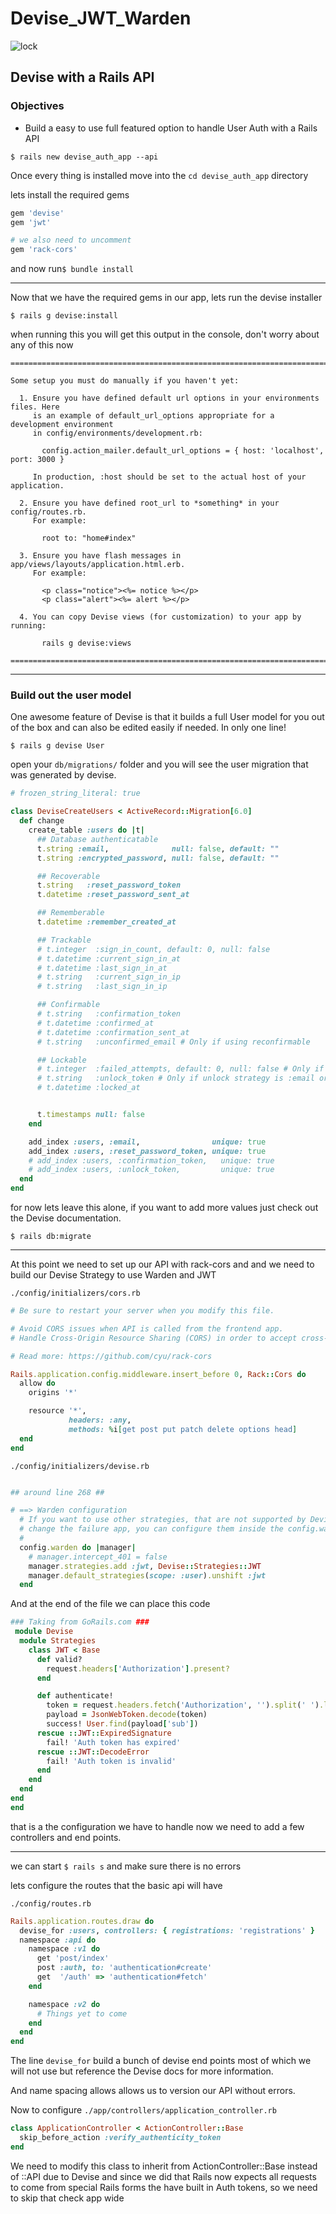 # Devise_JWT_Warden

![lock](./logo/lock.png)

## Devise with a Rails API

### Objectives

- Build a easy to use full featured option to handle User Auth with a Rails API

`$ rails new devise_auth_app --api`

Once every thing is installed move into the `cd devise_auth_app` directory

lets install the required gems

```Ruby
gem 'devise'
gem 'jwt'

# we also need to uncomment
gem 'rack-cors'
```

and now run`$ bundle install`

---

Now that we have the required gems in our app, lets run the devise installer

`$ rails g devise:install`

when running this you will get this output in the console, don't worry about any of this now

```
===============================================================================

Some setup you must do manually if you haven't yet:

  1. Ensure you have defined default url options in your environments files. Here
     is an example of default_url_options appropriate for a development environment
     in config/environments/development.rb:

       config.action_mailer.default_url_options = { host: 'localhost', port: 3000 }

     In production, :host should be set to the actual host of your application.

  2. Ensure you have defined root_url to *something* in your config/routes.rb.
     For example:

       root to: "home#index"

  3. Ensure you have flash messages in app/views/layouts/application.html.erb.
     For example:

       <p class="notice"><%= notice %></p>
       <p class="alert"><%= alert %></p>

  4. You can copy Devise views (for customization) to your app by running:

       rails g devise:views

===============================================================================
```

---

### Build out the user model

One awesome feature of Devise is that it builds a full User model for you out of the box and can also be edited easily if needed. In only one line!

`$ rails g devise User`

open your `db/migrations/` folder and you will see the user migration that was generated by devise.

```ruby
# frozen_string_literal: true

class DeviseCreateUsers < ActiveRecord::Migration[6.0]
  def change
    create_table :users do |t|
      ## Database authenticatable
      t.string :email,              null: false, default: ""
      t.string :encrypted_password, null: false, default: ""

      ## Recoverable
      t.string   :reset_password_token
      t.datetime :reset_password_sent_at

      ## Rememberable
      t.datetime :remember_created_at

      ## Trackable
      # t.integer  :sign_in_count, default: 0, null: false
      # t.datetime :current_sign_in_at
      # t.datetime :last_sign_in_at
      # t.string   :current_sign_in_ip
      # t.string   :last_sign_in_ip

      ## Confirmable
      # t.string   :confirmation_token
      # t.datetime :confirmed_at
      # t.datetime :confirmation_sent_at
      # t.string   :unconfirmed_email # Only if using reconfirmable

      ## Lockable
      # t.integer  :failed_attempts, default: 0, null: false # Only if lock strategy is :failed_attempts
      # t.string   :unlock_token # Only if unlock strategy is :email or :both
      # t.datetime :locked_at


      t.timestamps null: false
    end

    add_index :users, :email,                unique: true
    add_index :users, :reset_password_token, unique: true
    # add_index :users, :confirmation_token,   unique: true
    # add_index :users, :unlock_token,         unique: true
  end
end
```

for now lets leave this alone, if you want to add more values just check out the Devise documentation.

`$ rails db:migrate`

---

At this point we need to set up our API with rack-cors and and we need to build our Devise Strategy to use Warden and JWT

`./config/initializers/cors.rb`

```ruby
# Be sure to restart your server when you modify this file.

# Avoid CORS issues when API is called from the frontend app.
# Handle Cross-Origin Resource Sharing (CORS) in order to accept cross-origin AJAX requests.

# Read more: https://github.com/cyu/rack-cors

Rails.application.config.middleware.insert_before 0, Rack::Cors do
  allow do
    origins '*'

    resource '*',
             headers: :any,
             methods: %i[get post put patch delete options head]
  end
end
```

`./config/initializers/devise.rb`

```ruby

## around line 268 ##

# ==> Warden configuration
  # If you want to use other strategies, that are not supported by Devise, or
  # change the failure app, you can configure them inside the config.warden block.
  #
  config.warden do |manager|
    # manager.intercept_401 = false
    manager.strategies.add :jwt, Devise::Strategies::JWT
    manager.default_strategies(scope: :user).unshift :jwt
  end
```

And at the end of the file we can place this code

```ruby
### Taking from GoRails.com ###
 module Devise
  module Strategies
    class JWT < Base
      def valid?
        request.headers['Authorization'].present?
      end

      def authenticate!
        token = request.headers.fetch('Authorization', '').split(' ').last
        payload = JsonWebToken.decode(token)
        success! User.find(payload['sub'])
      rescue ::JWT::ExpiredSignature
        fail! 'Auth token has expired'
      rescue ::JWT::DecodeError
        fail! 'Auth token is invalid'
      end
    end
  end
end
end
```

that is a the configuration we have to handle now we need to add a few controllers and end points.

---

we can start `$ rails s` and make sure there is no errors

lets configure the routes that the basic api will have

`./config/routes.rb`

```ruby
Rails.application.routes.draw do
  devise_for :users, controllers: { registrations: 'registrations' }
  namespace :api do
    namespace :v1 do
      get 'post/index'
      post :auth, to: 'authentication#create'
      get  '/auth' => 'authentication#fetch'
    end

    namespace :v2 do
      # Things yet to come
    end
  end
end
```

The line `devise_for` build a bunch of devise end points most of which we will not use but reference the Devise docs for more information.

And name spacing allows allows us to version our API without errors.

Now to configure `./app/controllers/application_controller.rb`

```ruby
class ApplicationController < ActionController::Base
  skip_before_action :verify_authenticity_token
end
```

We need to modify this class to inherit from ActionController::Base instead of ::API due to Devise
and since we did that Rails now expects all requests to come from special Rails forms the have built in Auth tokens, so we need to skip that check app wide
